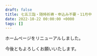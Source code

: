 ```yaml
---
draft: false
title: 七五三詣・随時祈祷・申込み不要・11月中
date: 2022-10-22 00:00:00 +0000
tags: []
---
```


ホームページをリニューアルしました。

<!--more-->

今後ともよろしくお願いいたします。
